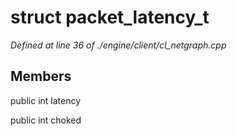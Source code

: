 # struct packet_latency_t

*Defined at line 36 of ./engine/client/cl_netgraph.cpp*

## Members

public int latency

public int choked



